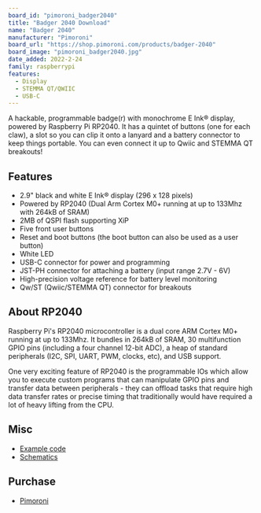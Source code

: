 ```yaml
---
board_id: "pimoroni_badger2040"
title: "Badger 2040 Download"
name: "Badger 2040"
manufacturer: "Pimoroni"
board_url: "https://shop.pimoroni.com/products/badger-2040"
board_image: "pimoroni_badger2040.jpg"
date_added: 2022-2-24
family: raspberrypi
features:
  - Display
  - STEMMA QT/QWIIC
  - USB-C
---
```


A hackable, programmable badge(r) with monochrome E Ink® display, powered by Raspberry Pi RP2040. It has a quintet of buttons (one for each claw), a slot so you can clip it onto a lanyard and a battery connector to keep things portable. You can even connect it up to Qwiic and STEMMA QT breakouts!

## Features

* 2.9" black and white E Ink® display (296 x 128 pixels)
* Powered by RP2040 (Dual Arm Cortex M0+ running at up to 133Mhz with 264kB of SRAM)
* 2MB of QSPI flash supporting XiP
* Five front user buttons
* Reset and boot buttons (the boot button can also be used as a user button)
* White LED
* USB-C connector for power and programming
* JST-PH connector for attaching a battery (input range 2.7V - 6V)
* High-precision voltage reference for battery level monitoring
* Qw/ST (Qwiic/STEMMA QT) connector for breakouts

## About RP2040

Raspberry Pi's RP2040 microcontroller is a dual core ARM Cortex M0+ running at up to 133Mhz. It bundles in 264kB of SRAM, 30 multifunction GPIO pins (including a four channel 12-bit ADC), a heap of standard peripherals (I2C, SPI, UART, PWM, clocks, etc), and USB support.

One very exciting feature of RP2040 is the programmable IOs which allow you to execute custom programs that can manipulate GPIO pins and transfer data between peripherals - they can offload tasks that require high data transfer rates or precise timing that traditionally would have required a lot of heavy lifting from the CPU.

## Misc

* [Example code](https://github.com/pimoroni/pico-circuitpython-examples/tree/main/badger2040)
* [Schematics](https://cdn.shopify.com/s/files/1/0174/1800/files/badger_2040_schematic.pdf?v=1645702148)

## Purchase

* [Pimoroni](https://shop.pimoroni.com/products/badger-2040)
